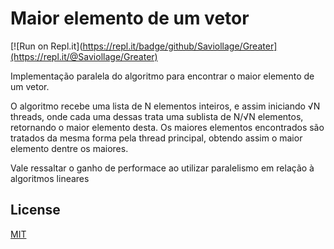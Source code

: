 # Maior elemento de um vetor

[![Run on Repl.it](https://repl.it/badge/github/Saviollage/Greater](https://repl.it/@Saviollage/Greater)

Implementação paralela do algoritmo para encontrar o maior elemento de um vetor.

O algoritmo recebe uma lista de N elementos inteiros, e assim iniciando √N threads, onde cada uma dessas trata uma sublista de N/√N elementos, retornando o maior elemento desta. Os maiores elementos encontrados são tratados da mesma forma pela thread principal, obtendo assim o maior elemento dentre os maiores.

Vale ressaltar o ganho de performace ao utilizar paralelismo em relação à algoritmos lineares


## License
[MIT](https://choosealicense.com/licenses/mit/)